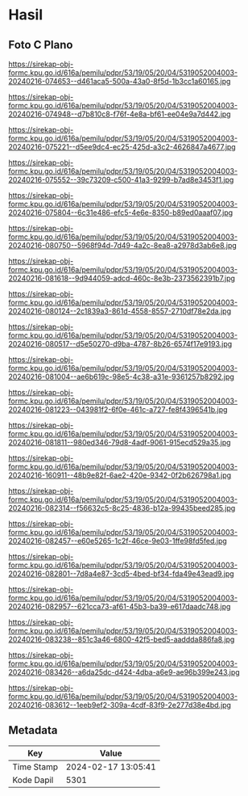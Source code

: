 # Hasil

## Foto C Plano

https://sirekap-obj-formc.kpu.go.id/616a/pemilu/pdpr/53/19/05/20/04/5319052004003-20240216-074653--d461aca5-500a-43a0-8f5d-1b3cc1a60165.jpg

https://sirekap-obj-formc.kpu.go.id/616a/pemilu/pdpr/53/19/05/20/04/5319052004003-20240216-074948--d7b810c8-f76f-4e8a-bf61-ee04e9a7d442.jpg

https://sirekap-obj-formc.kpu.go.id/616a/pemilu/pdpr/53/19/05/20/04/5319052004003-20240216-075221--d5ee9dc4-ec25-425d-a3c2-4626847a4677.jpg

https://sirekap-obj-formc.kpu.go.id/616a/pemilu/pdpr/53/19/05/20/04/5319052004003-20240216-075552--39c73209-c500-41a3-9299-b7ad8e3453f1.jpg

https://sirekap-obj-formc.kpu.go.id/616a/pemilu/pdpr/53/19/05/20/04/5319052004003-20240216-075804--6c31e486-efc5-4e6e-8350-b89ed0aaaf07.jpg

https://sirekap-obj-formc.kpu.go.id/616a/pemilu/pdpr/53/19/05/20/04/5319052004003-20240216-080750--5968f94d-7d49-4a2c-8ea8-a2978d3ab6e8.jpg

https://sirekap-obj-formc.kpu.go.id/616a/pemilu/pdpr/53/19/05/20/04/5319052004003-20240216-081618--9d944059-adcd-460c-8e3b-2373562391b7.jpg

https://sirekap-obj-formc.kpu.go.id/616a/pemilu/pdpr/53/19/05/20/04/5319052004003-20240216-080124--2c1839a3-861d-4558-8557-2710df78e2da.jpg

https://sirekap-obj-formc.kpu.go.id/616a/pemilu/pdpr/53/19/05/20/04/5319052004003-20240216-080517--d5e50270-d9ba-4787-8b26-6574f17e9193.jpg

https://sirekap-obj-formc.kpu.go.id/616a/pemilu/pdpr/53/19/05/20/04/5319052004003-20240216-081004--ae6b619c-98e5-4c38-a31e-9361257b8292.jpg

https://sirekap-obj-formc.kpu.go.id/616a/pemilu/pdpr/53/19/05/20/04/5319052004003-20240216-081223--043981f2-6f0e-461c-a727-fe8f4396541b.jpg

https://sirekap-obj-formc.kpu.go.id/616a/pemilu/pdpr/53/19/05/20/04/5319052004003-20240216-081811--980ed346-79d8-4adf-9061-915ecd529a35.jpg

https://sirekap-obj-formc.kpu.go.id/616a/pemilu/pdpr/53/19/05/20/04/5319052004003-20240216-160911--48b9e82f-6ae2-420e-9342-0f2b626798a1.jpg

https://sirekap-obj-formc.kpu.go.id/616a/pemilu/pdpr/53/19/05/20/04/5319052004003-20240216-082314--f56632c5-8c25-4836-b12a-99435beed285.jpg

https://sirekap-obj-formc.kpu.go.id/616a/pemilu/pdpr/53/19/05/20/04/5319052004003-20240216-082457--e60e5265-1c2f-46ce-9e03-1ffe98fd5fed.jpg

https://sirekap-obj-formc.kpu.go.id/616a/pemilu/pdpr/53/19/05/20/04/5319052004003-20240216-082801--7d8a4e87-3cd5-4bed-bf34-fda49e43ead9.jpg

https://sirekap-obj-formc.kpu.go.id/616a/pemilu/pdpr/53/19/05/20/04/5319052004003-20240216-082957--621cca73-af61-45b3-ba39-e617daadc748.jpg

https://sirekap-obj-formc.kpu.go.id/616a/pemilu/pdpr/53/19/05/20/04/5319052004003-20240216-083238--851c3a46-6800-42f5-bed5-aaddda886fa8.jpg

https://sirekap-obj-formc.kpu.go.id/616a/pemilu/pdpr/53/19/05/20/04/5319052004003-20240216-083426--a6da25dc-d424-4dba-a6e9-ae96b399e243.jpg

https://sirekap-obj-formc.kpu.go.id/616a/pemilu/pdpr/53/19/05/20/04/5319052004003-20240216-083612--1eeb9ef2-309a-4cdf-83f9-2e277d38e4bd.jpg


## Metadata

| Key        | Value               |
| ---------- | ------------------- |
| Time Stamp | 2024-02-17 13:05:41 |
| Kode Dapil | 5301                |



